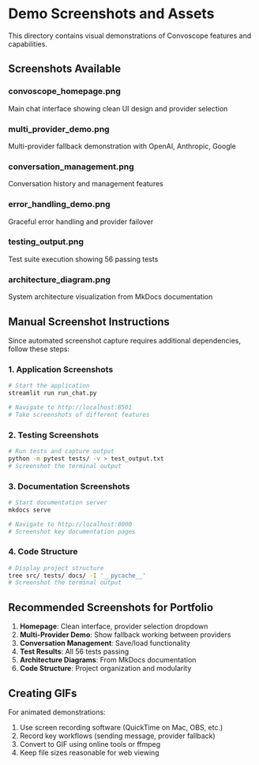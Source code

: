 # Demo Screenshots and Assets

This directory contains visual demonstrations of Convoscope features and capabilities.

## Screenshots Available

### convoscope_homepage.png
Main chat interface showing clean UI design and provider selection

### multi_provider_demo.png
Multi-provider fallback demonstration with OpenAI, Anthropic, Google

### conversation_management.png
Conversation history and management features

### error_handling_demo.png
Graceful error handling and provider failover

### testing_output.png
Test suite execution showing 56 passing tests

### architecture_diagram.png
System architecture visualization from MkDocs documentation


## Manual Screenshot Instructions

Since automated screenshot capture requires additional dependencies, follow these steps:

### 1. Application Screenshots
```bash
# Start the application
streamlit run run_chat.py

# Navigate to http://localhost:8501
# Take screenshots of different features
```

### 2. Testing Screenshots  
```bash
# Run tests and capture output
python -m pytest tests/ -v > test_output.txt
# Screenshot the terminal output
```

### 3. Documentation Screenshots
```bash  
# Start documentation server
mkdocs serve

# Navigate to http://localhost:8000
# Screenshot key documentation pages
```

### 4. Code Structure
```bash
# Display project structure
tree src/ tests/ docs/ -I '__pycache__'
# Screenshot the terminal output  
```

## Recommended Screenshots for Portfolio

1. **Homepage**: Clean interface, provider selection dropdown
2. **Multi-Provider Demo**: Show fallback working between providers
3. **Conversation Management**: Save/load functionality
4. **Test Results**: All 56 tests passing
5. **Architecture Diagrams**: From MkDocs documentation
6. **Code Structure**: Project organization and modularity

## Creating GIFs

For animated demonstrations:
1. Use screen recording software (QuickTime on Mac, OBS, etc.)
2. Record key workflows (sending message, provider fallback)
3. Convert to GIF using online tools or ffmpeg
4. Keep file sizes reasonable for web viewing

